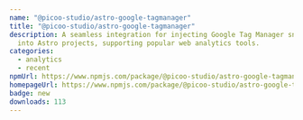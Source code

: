```yaml
---
name: "@picoo-studio/astro-google-tagmanager"
title: "@picoo-studio/astro-google-tagmanager"
description: A seamless integration for injecting Google Tag Manager snippets
  into Astro projects, supporting popular web analytics tools.
categories:
  - analytics
  - recent
npmUrl: https://www.npmjs.com/package/@picoo-studio/astro-google-tagmanager
homepageUrl: https://www.npmjs.com/package/@picoo-studio/astro-google-tagmanager
badge: new
downloads: 113
---
```

